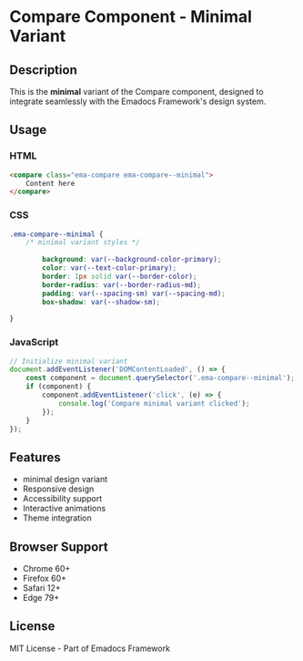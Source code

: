 # Compare Component - Minimal Variant

## Description
This is the **minimal** variant of the Compare component, designed to integrate seamlessly with the Emadocs Framework's design system.

## Usage

### HTML
```html
<compare class="ema-compare ema-compare--minimal">
    Content here
</compare>
```

### CSS
```css
.ema-compare--minimal {
    /* minimal variant styles */
    
        background: var(--background-color-primary);
        color: var(--text-color-primary);
        border: 1px solid var(--border-color);
        border-radius: var(--border-radius-md);
        padding: var(--spacing-sm) var(--spacing-md);
        box-shadow: var(--shadow-sm);
    
}
```

### JavaScript
```javascript
// Initialize minimal variant
document.addEventListener('DOMContentLoaded', () => {
    const component = document.querySelector('.ema-compare--minimal');
    if (component) {
        component.addEventListener('click', (e) => {
            console.log('Compare minimal variant clicked');
        });
    }
});
```

## Features
- minimal design variant
- Responsive design
- Accessibility support
- Interactive animations
- Theme integration

## Browser Support
- Chrome 60+
- Firefox 60+
- Safari 12+
- Edge 79+

## License
MIT License - Part of Emadocs Framework
